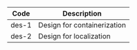 | Code  | Description                 |
|-------|-----------------------------|
| des-1 | Design for containerization |
| des-2 | Design for localization     |




